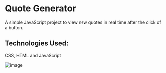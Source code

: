 # Quote Generator

A simple JavaScript project to view new quotes in real time after the click of a button.


## Technologies Used:
CSS, HTML and JavaScript

![image](https://github.com/NaBa26/sturdy-enigma/assets/115371369/7fd5c732-516a-4679-9b67-a4f0af75978e)
